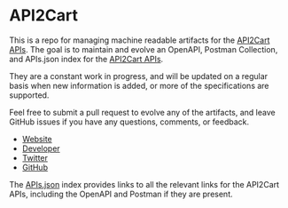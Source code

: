 # API2CartThis is a repo for managing machine readable artifacts for the [API2Cart APIs](https://www.api2cart.com/). The goal is to maintain and evolve an OpenAPI, Postman Collection, and APIs.json index for the [API2Cart APIs](https://www.api2cart.com/).They are a constant work in progress, and will be updated on a regular basis when new information is added, or more of the specifications are supported.Feel free to submit a pull request to evolve any of the artifacts, and leave GitHub issues if you have any questions, comments, or feedback.- [Website](https://www.api2cart.com/)- [Developer](https://www.api2cart.com/)- [Twitter](https://twitter.com/api2cart)- [GitHub](https://github.com/api2cart)The [APIs.json](https://github.com/api-evangelist/api2cart/blob/master/apis.json) index provides links to all the relevant links for the API2Cart APIs, including the OpenAPI and Postman if they are present.
